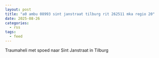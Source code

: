 ```yaml
---
layout: post
title: "a0 ambu 08993 sint janstraat tilburg rit 262511 mka regio 20"
date: 2025-08-26
categories: 
  - rss
tags: 
  - feed
---
```


Traumaheli met spoed naar Sint Janstraat in Tilburg

